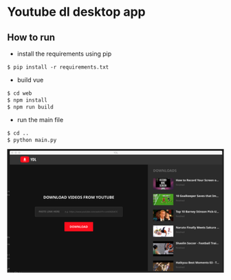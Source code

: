 # Youtube dl desktop app

## How to run
* install the requirements using pip 
```
$ pip install -r requirements.txt
```
* build vue
```
$ cd web
$ npm install
$ npm run build
```
* run the main file
```
$ cd ..
$ python main.py
```

![image](image.png)